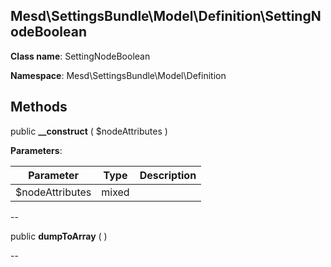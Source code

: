 Mesd\SettingsBundle\Model\Definition\SettingNodeBoolean
---------------

    

    


**Class name**: SettingNodeBoolean

**Namespace**: Mesd\SettingsBundle\Model\Definition











Methods
-------


public **__construct** ( $nodeAttributes )











**Parameters**:

| Parameter | Type | Description |
|-----------|------|-------------|
| $nodeAttributes | mixed |  |

--

public **dumpToArray** (  )











--
